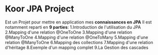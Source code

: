 # Koor JPA Project
Est un Projet pour mettre en application mes **connaissances en JPA** 
Il est notamment reparti en **9 parties**:
1.Introduction de l'utilisation du JPA
2.Mapping d'une relation @OneToOne
3.Mapping d'une relation @ManyToOne
4.Mapping d'une relation @OneToMany
5.Mapping d'une relation @ManyToOne
6.Mapping des collections
7.Mapping d'une relation d'héritage
8.Exemple d'un mapping complet
9.La Gestion des cascades
